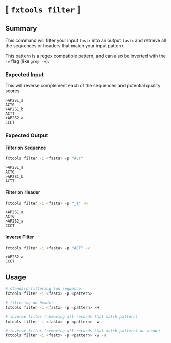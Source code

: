 # [ `fxtools filter` ]

## Summary

This command will filter your input `fastx` into an output `fastx`
and retrieve all the sequences or headers that match your input pattern.

This pattern is a regex compatible pattern, and can also be inverted with
the `-v` flag (like `grep -v`).

### Expected Input

This will reverse complement each of the sequences and potential quality scores.

``` text
>AP2S1_a
ACTG
>AP2S1_b
ACTT
>AP2S2_a
CCCT
```

### Expected Output

#### Filter on Sequence

``` bash
fxtools filter -i <fasta> -p "ACT"
```

``` text
>AP2S1_a
ACTG
>AP2S1_b
ACTT
```

#### Filter on Header

``` bash
fxtools filter -i <fasta> -p "_a" -H
```

``` text
>AP2S1_a
ACTG
>AP2S2_a
CCCT
```

#### Inverse Filter

``` bash
fxtools filter -i <fasta> -p "ACT" -v
```

``` text
>AP2S2_a
CCCT
```

## Usage

``` bash
# standard filtering (on sequence)
fxtools filter -i <fastx> -p <pattern>

# filtering on header
fxtools filter -i <fastx> -p <pattern> -H

# inverse filter (removing all records that match pattern)
fxtools filter -i <fastx> -p <pattern> -v

# inverse filter (removing all records that match pattern) on header
fxtools filter -i <fastx> -p <pattern> -v -H
```

